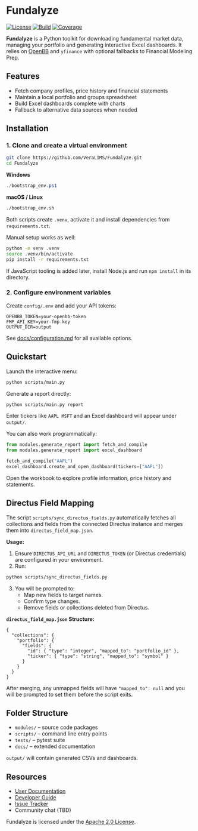# Fundalyze

[![License](https://img.shields.io/badge/license-Apache%202.0-blue.svg)](LICENSE)
[![Build](https://img.shields.io/badge/build-manual-lightgrey)](#)
[![Coverage](https://img.shields.io/badge/coverage-100%25-brightgreen)](#)

**Fundalyze** is a Python toolkit for downloading fundamental market data,
managing your portfolio and generating interactive Excel dashboards. It relies on
[OpenBB](https://openbb.co/) and `yfinance` with optional fallbacks to
Financial Modeling Prep.

## Features

- Fetch company profiles, price history and financial statements
- Maintain a local portfolio and groups spreadsheet
- Build Excel dashboards complete with charts
- Fallback to alternative data sources when needed

## Installation

### 1. Clone and create a virtual environment

```bash
git clone https://github.com/VeraLIMS/Fundalyze.git
cd Fundalyze
```

**Windows**
```powershell
./bootstrap_env.ps1
```

**macOS / Linux**
```bash
./bootstrap_env.sh
```
Both scripts create `.venv`, activate it and install dependencies from
`requirements.txt`.

Manual setup works as well:
```bash
python -m venv .venv
source .venv/bin/activate
pip install -r requirements.txt
```
If JavaScript tooling is added later, install Node.js and run `npm install` in
its directory.

### 2. Configure environment variables
Create `config/.env` and add your API tokens:
```env
OPENBB_TOKEN=your-openbb-token
FMP_API_KEY=your-fmp-key
OUTPUT_DIR=output
```
See [docs/configuration.md](docs/configuration.md) for all available options.

## Quickstart

Launch the interactive menu:
```bash
python scripts/main.py
```
Generate a report directly:
```bash
python scripts/main.py report
```
Enter tickers like `AAPL MSFT` and an Excel dashboard will appear under
`output/`.

You can also work programmatically:
```python
from modules.generate_report import fetch_and_compile
from modules.generate_report import excel_dashboard

fetch_and_compile("AAPL")
excel_dashboard.create_and_open_dashboard(tickers=["AAPL"])
```
Open the workbook to explore profile information, price history and
statements.

## Directus Field Mapping

The script `scripts/sync_directus_fields.py` automatically fetches all collections
and fields from the connected Directus instance and merges them into
`directus_field_map.json`.

**Usage:**
1. Ensure `DIRECTUS_API_URL` and `DIRECTUS_TOKEN` (or Directus credentials) are
   configured in your environment.
2. Run:
```bash
python scripts/sync_directus_fields.py
```
3. You will be prompted to:
   - Map new fields to target names.
   - Confirm type changes.
   - Remove fields or collections deleted from Directus.

**`directus_field_map.json` Structure:**
```jsonc
{
  "collections": {
    "portfolio": {
      "fields": {
        "id": { "type": "integer", "mapped_to": "portfolio_id" },
        "ticker": { "type": "string", "mapped_to": "symbol" }
      }
    }
  }
}
```
After merging, any unmapped fields will have `"mapped_to": null` and you will be
prompted to set them before the script exits.

## Folder Structure

- `modules/` – source code packages
- `scripts/` – command line entry points
- `tests/` – pytest suite
- `docs/` – extended documentation

`output/` will contain generated CSVs and dashboards.

## Resources

- [User Documentation](docs/overview.md)
- [Developer Guide](docs/DEVELOPER_GUIDE.md)
- [Issue Tracker](https://github.com/VeraLIMS/Fundalyze/issues)
- Community chat (TBD)

Fundalyze is licensed under the [Apache 2.0 License](LICENSE).
